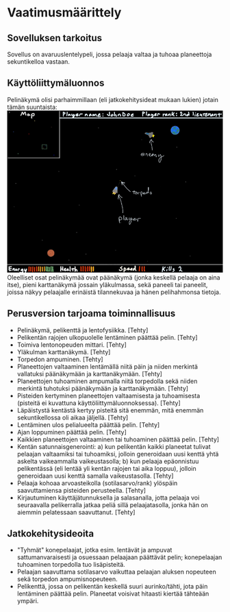 # Vaatimusmäärittely

## Sovelluksen tarkoitus

Sovellus on avaruuslentelypeli, jossa pelaaja valtaa ja tuhoaa planeettoja sekuntikelloa vastaan.

## Käyttöliittymäluonnos

Pelinäkymä olisi parhaimmillaan (eli jatkokehitysideat mukaan lukien) jotain tämän suuntaista:
<img src="https://github.com/Jakoviz/ot-harjoitustyo/blob/master/dokumentaatio/Pelinakyma.jpg">
Oleelliset osat pelinäkymää ovat päänäkymä (jonka keskellä pelaaja on aina itse), pieni karttanäkymä jossain yläkulmassa, sekä paneeli tai paneelit, joissa näkyy pelaajalle erinäistä tilannekuvaa ja hänen pelihahmonsa tietoja.

## Perusversion tarjoama toiminnallisuus
- Pelinäkymä, pelikenttä ja lentofysiikka. [Tehty]
- Pelikentän rajojen ulkopuolelle lentäminen päättää pelin. [Tehty]
- Toimiva lentonopeuden mittari. [Tehty]
- Yläkulman karttanäkymä. [Tehty]
- Torpedon ampuminen. [Tehty]
- Planeettojen valtaaminen lentämällä niitä päin ja niiden merkintä vallatuksi päänäkymään ja karttanäkymään. [Tehty]
- Planeettojen tuhoaminen ampumalla niitä torpedolla sekä niiden merkintä tuhotuksi päänäkymään ja karttanäkymään. [Tehty]
- Pisteiden kertyminen planeettojen valtaamisesta ja tuhoamisesta (pisteitä ei kuvattuna käyttöliittymäluonnoksessa). [Tehty]
- Läpäistystä kentästä kertyy pisteitä sitä enemmän, mitä enemmän sekuntikellossa oli aikaa jäljellä. [Tehty]
- Lentäminen ulos pelialueelta päättää pelin. [Tehty]
- Ajan loppuminen päättää pelin. [Tehty]
- Kaikkien planeettojen valtaaminen tai tuhoaminen päättää pelin. [Tehty]
- Kentän satunnaisgenerointi: a) kun pelikentän kaikki planeetat tulivat pelaajan valtaamiksi tai tuhoamiksi, jolloin generoidaan uusi kenttä yhtä askelta vaikeammalla vaikeustasolla; b) kun pelaaja epäonnistuu pelikentässä (eli lentää yli kentän rajojen tai aika loppuu), jolloin generoidaan uusi kenttä samalla vaikeustasolla. [Tehty]
- Pelaaja kohoaa arvoasteikolla (sotilasarvo/rank) ylöspäin saavuttamiensa pisteiden perusteella. [Tehty]
- Kirjautuminen käyttäjätunnuksella ja salasanalla, jotta pelaaja voi seuraavalla pelikerralla jatkaa peliä sillä pelaajatasolla, jonka hän on aiemmin pelatessaan saavuttanut. [Tehty]

## Jatkokehitysideoita

- "Tyhmät" konepelaajat, jotka esim. lentävät ja ampuvat sattumanvaraisesti ja osuessaan pelaajaan päättävät pelin; konepelaajan tuhoaminen torpedolla tuo lisäpisteitä.
- Pelaajan saavuttama sotilasarvo vaikuttaa pelaajan aluksen nopeuteen sekä torpedon ampumisnopeuteen.
- Pelikenttä, jossa on pelikentän keskellä suuri aurinko/tähti, jota päin lentäminen päättää pelin. Planeetat voisivat hitaasti kiertää tähteään ympäri.
